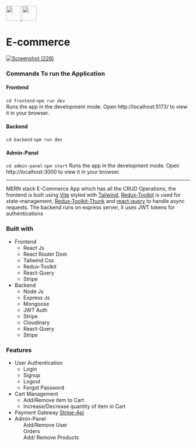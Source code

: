 <a href="https://github.com/vincevise/Calculate-Screen-Time-of-User"> <img src="https://cdn-icons-png.flaticon.com/512/54/54476.png" width="40"  />  </a> <a href="#"> <img src="https://cdn-icons-png.flaticon.com/512/1251/1251009.png" width="40"/> </a>

# E-commerce


[![Screenshot (226)](https://user-images.githubusercontent.com/88813613/215688632-f771e50b-3d04-46c0-96c8-aa627214a57f.jpg)](https://www.veed.io/embed/4a10456b-fd3d-47b5-9fc4-831bd9330f7b)





### Commands To run the Application
#### Frontend
`cd frontend` `npm run dev`
<br/>
Runs the app in the development mode.
Open http://localhost:5173/ to view it in your browser.

#### Backend
`cd backend` `npm run dev`

#### Admin-Panel
`cd admin-panel`
`npm start`
Runs the app in the development mode.
Open http://localhost:3000 to view it in your browser.

<hr/> 
MERN stack E-Commerce App which has all the CRUD Operations, the frontend is built using <a href="https://vitejs.dev/guide/">Vite<a/> styled with 
<a href="https://tailwindcss.com/"> Tailwind</a>, <a href="https://redux-toolkit.js.org/">Redux-Toolkit</a> is used for state-management, <a href="https://redux-toolkit.js.org/">Redux-Toolkit-Thunk</a> and 
<a href="https://react-query-v3.tanstack.com/">react-query</a> to handle async requests. The backend runs on express server, it uses JWT tokens for authentications 

<!-- Built With -->
### Built with
  <ul> 
    <li>Frontend
      <ul>
        <li>React Js</li>
        <li>React Router Dom</li>
        <li>Tailwind Css</li>
        <li>Redux-Toolkit</li>
        <li>React-Query</li>
        <li>Stripe </li>
      </ul>
    </li>
    <li>Backend
      <ul>
        <li>Node Js</li>
        <li>Express Js</li>
        <li>Mongoose</li>
        <li>JWT Auth</li>
        <li>Stripe</li>
        <li>Cloudinary</li>
        <li>React-Query</li>
        <li>Stripe </li>
      </ul>
    </li>
      
  </ul>

### Features
<ul>

  <li>User Authentication
    <ul>
      <li>Login</li>
      <li>Signup</li>
      <li>Logout</li>
      <li>Forgot Password</li>
    </ul>
  </li>
  <li>Cart Management
    <ul>
      <li>Add/Remove item to Cart</li>
      <li>Increase/Decrease quantity of item in Cart</li>
    </ul>
  </li>
  <li>Payment Gateway <a href="https://stripe.com/docs/payments/payment-methods">Stripe-Api </a> </li>
  <li>Admin-Panel  
    <ul>Add/Remove User</ul>
    <ul>Orders</ul>
    <ul>Add/ Remove Products</ul>
  </li>
</ul>

